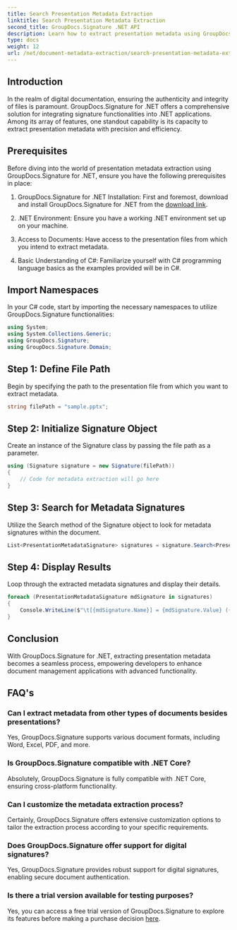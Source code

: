 ```yaml
---
title: Search Presentation Metadata Extraction
linktitle: Search Presentation Metadata Extraction
second_title: GroupDocs.Signature .NET API
description: Learn how to extract presentation metadata using GroupDocs.Signature for .NET. Enhance your document management capabilities effortlessly.
type: docs
weight: 12
url: /net/document-metadata-extraction/search-presentation-metadata-extraction/
---
```

## Introduction
In the realm of digital documentation, ensuring the authenticity and integrity of files is paramount. GroupDocs.Signature for .NET offers a comprehensive solution for integrating signature functionalities into .NET applications. Among its array of features, one standout capability is its capacity to extract presentation metadata with precision and efficiency.
## Prerequisites
Before diving into the world of presentation metadata extraction using GroupDocs.Signature for .NET, ensure you have the following prerequisites in place:
1. GroupDocs.Signature for .NET Installation: First and foremost, download and install GroupDocs.Signature for .NET from the [download link](https://releases.groupdocs.com/signature/net/).
   
2. .NET Environment: Ensure you have a working .NET environment set up on your machine.
   
3. Access to Documents: Have access to the presentation files from which you intend to extract metadata.
   
4. Basic Understanding of C#: Familiarize yourself with C# programming language basics as the examples provided will be in C#.

## Import Namespaces
In your C# code, start by importing the necessary namespaces to utilize GroupDocs.Signature functionalities:
```csharp
using System;
using System.Collections.Generic;
using GroupDocs.Signature;
using GroupDocs.Signature.Domain;
```
## Step 1: Define File Path
Begin by specifying the path to the presentation file from which you want to extract metadata.
```csharp
string filePath = "sample.pptx";
```
## Step 2: Initialize Signature Object
Create an instance of the Signature class by passing the file path as a parameter.
```csharp
using (Signature signature = new Signature(filePath))
{
    // Code for metadata extraction will go here
}
```
## Step 3: Search for Metadata Signatures
Utilize the Search method of the Signature object to look for metadata signatures within the document.
```csharp
List<PresentationMetadataSignature> signatures = signature.Search<PresentationMetadataSignature>(SignatureType.Metadata);
```
## Step 4: Display Results
Loop through the extracted metadata signatures and display their details.
```csharp
foreach (PresentationMetadataSignature mdSignature in signatures)
{
    Console.WriteLine($"\t[{mdSignature.Name}] = {mdSignature.Value} ({mdSignature.Type})");
}
```

## Conclusion
With GroupDocs.Signature for .NET, extracting presentation metadata becomes a seamless process, empowering developers to enhance document management applications with advanced functionality.
## FAQ's
### Can I extract metadata from other types of documents besides presentations?
Yes, GroupDocs.Signature supports various document formats, including Word, Excel, PDF, and more.
### Is GroupDocs.Signature compatible with .NET Core?
Absolutely, GroupDocs.Signature is fully compatible with .NET Core, ensuring cross-platform functionality.
### Can I customize the metadata extraction process?
Certainly, GroupDocs.Signature offers extensive customization options to tailor the extraction process according to your specific requirements.
### Does GroupDocs.Signature offer support for digital signatures?
Yes, GroupDocs.Signature provides robust support for digital signatures, enabling secure document authentication.
### Is there a trial version available for testing purposes?
Yes, you can access a free trial version of GroupDocs.Signature to explore its features before making a purchase decision [here](https://releases.groupdocs.com/).
